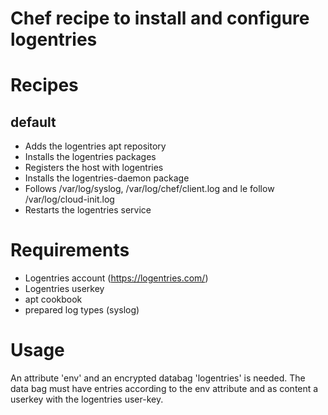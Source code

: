 Chef recipe to install and configure logentries
===========

Recipes
=======

default
-------
 - Adds the logentries apt repository
 - Installs the logentries packages
 - Registers the host with logentries
 - Installs the logentries-daemon package
 - Follows /var/log/syslog, /var/log/chef/client.log and le follow /var/log/cloud-init.log 
 - Restarts the logentries service

Requirements
============
 - Logentries account (https://logentries.com/)
 - Logentries userkey
 - apt cookbook
 - prepared log types (syslog)

Usage
=====
An attribute 'env' and an encrypted databag 'logentries' is needed. The data bag must have entries according to the env attribute and as content a userkey with the logentries user-key.
